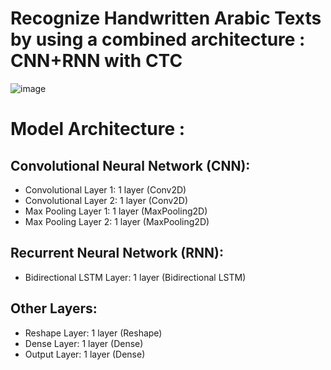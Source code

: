# Recognize Handwritten Arabic Texts by using a combined architecture : CNN+RNN with CTC 
![image](https://github.com/ikram28/ocr-arabic-handwritten/assets/86806466/118db50d-a9a8-4614-a7f8-600b3b3578be)


# Model Architecture :

## Convolutional Neural Network (CNN):

* Convolutional Layer 1: 1 layer (Conv2D)
* Convolutional Layer 2: 1 layer (Conv2D)
* Max Pooling Layer 1: 1 layer (MaxPooling2D)
* Max Pooling Layer 2: 1 layer (MaxPooling2D)

## Recurrent Neural Network (RNN):

* Bidirectional LSTM Layer: 1 layer (Bidirectional LSTM)

## Other Layers:

* Reshape Layer: 1 layer (Reshape)
* Dense Layer: 1 layer (Dense)
* Output Layer: 1 layer (Dense)






